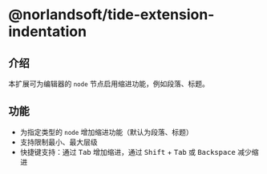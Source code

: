 # @norlandsoft/tide-extension-indentation

## 介绍

本扩展可为编辑器的 `node` 节点启用缩进功能，例如段落、标题。

## 功能

- 为指定类型的 `node` 增加缩进功能（默认为段落、标题）
- 支持限制最小、最大层级
- 快捷键支持：通过 <kbd>Tab</kbd> 增加缩进，通过 <kbd>Shift</kbd> + <kbd>Tab</kbd> 或 <kbd>Backspace</kbd> 减少缩进
